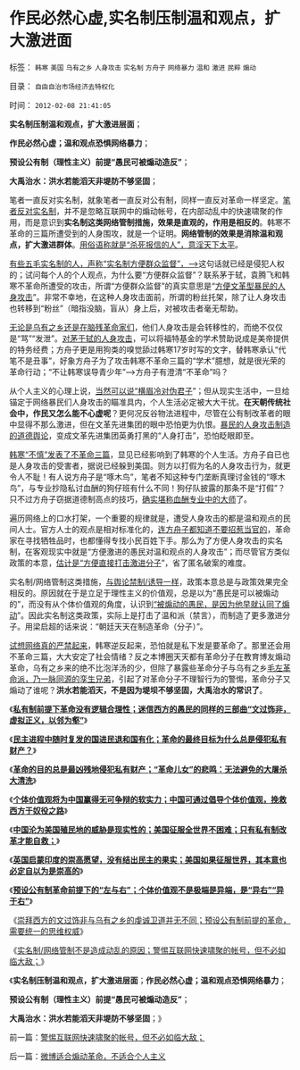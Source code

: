 # 作民必然心虚,实名制压制温和观点，扩大激进面

标签： `韩寒` `美国` `乌有之乡` `人身攻击` `实名制` `方舟子` `网络暴力` `温和` `激进` `民粹` `煽动` 

目录： `自由自治市场经济去特权化`

时间： `2012-02-08 21:41:05`

**实名制压制温和观点，扩大激进层面**；

**作民必然心虚；温和观点恐惧网络暴力**；

**预设公有制（理性主义）前提“愚民可被煽动造反”**；

**大禹治水：洪水若能滔天非堤防不够坚固**；

笔者一直反对实名制，就象笔者一直反对公有制，同样一直反对革命一样坚定。[笔者反对实名制](../../../2011/1/28/等级社会需要“实名制”.md)，并不是忽略互联网中的煽动帐号，在内部动乱中的快速啸聚的作用，而是意识到**实名制这类网络管制措施，效果是直观的，作用是相反的**。韩寒不革命的三篇所遭受到的人身围攻，就是一个证明。**网络管制的效果是消除温和观点，扩大激进群体**。[用俗语称就是“杀死报信的人”，意淫天下太平](../../../2009/5/5/控制舆论，等于引火烧身.md)。

[有些五毛实名制的人，声称“实名制方便群众监督”，——>](../../../2010/12/10/作民心虚！“实名制”魅影危机.md)这句话就已经是侵犯人权的；试问每个人的个人观点，为什么要“方便群众监督”？联系茅于轼，袁腾飞和韩寒不革命所遭受的攻击，所谓“方便群众监督”的真实意思是“[方便文革型暴民的人身攻击](../../../2008/2/24/自曾其毅被暴民攻击谈“看病不难不贵”是事实.md)”。非常不幸地，在这种人身攻击面前，所谓的粉丝托架，除了让人身攻击也转移到“粉丝”（暗指没脑，盲从）身上后，对被攻击者毫无帮助。

[无论是乌有之乡还是在脑残革命家们](../../../2012/2/6/盲目崇拜西方的文过饰非,与乌有之乡的虔诚卫道.md)，他们人身攻击是会转移性的，而绝不仅仅是“骂”“发泄”。[对茅于轼的人身攻击](../../../2011/7/14/欣赏塔利班的中国传统文人.md)，可以将福特基金的学术赞助说成是美帝提供的特务经费；方舟子更是用狗类的嗅觉舔过韩寒17岁时写的文字，替韩寒承认“代笔不是丑事”，好象方舟子为了攻击韩寒不革命三篇的“学术”臆想，就是很光荣的革命行动；“不让韩寒误导青少年”——>方舟子有澄清“不革命”吗？

从个人主义的心理上说，[当然可以说“横眉冷对伪君子](../../../2012/2/1/横眉冷对伪君子，左狗总是闹革命.md)”；但从现实生活中，一旦给锚定于网络暴民们人身攻击的瞄准具内，个人生活必定被大大干扰。**在天朝传统社会中，作民又怎么能不心虚呢**？更何况反谷物法进程中，尽管在公有制改革者的眼中显得不那么激进，但在文革先进集团的眼中恐怕更为仇恨。[暴民的人身攻击制造的道德舆论](../../../2010/7/22/唐骏吹牛是小过，文革攻讦是大错.md)，变成文革先进集团英勇打黑的“人身打击”，恐怕眨眼即至。

[韩寒“不慎”发表了不革命三篇](../../../2012/1/19/建构社会是大忌讳；“反谷物法”不是革命.md)，显见已经影响到了韩寒的个人生活。方舟子自已也是人身攻击的受害者，据说已经躲到美国。则方以打假为名的人身攻击行为，就更令人不耻！有人说方舟子是“啄木鸟”，笔者不知这种专门垄断真理讨金钱的“啄木鸟”，与专业抄隐私讨血酬的狗仔班有什么不同！狗仔队披露的那条不是“打假”？只不过方舟子窃据道德制高点的技巧，[确实堪称血酬专业中的大师](../../../2010/10/12/无欲者刚，能刚者容；方舟子赚点钱吧，不丢人的.md)了。

遍历网络上的口水打架，一个重要的规律就是，遭受人身攻击的都是温和观点的民间人士。官方人士的观点是相对标准化的，[连方舟子都知道不要招惹当官的](../../../2010/10/12/方舟子司法阴谋论没道理，公检法此案无失误.md)，革命家在寻找牺牲品时，也都懂得专找小民百姓下手。那么为了方便人身攻击的实名制，在客观现实中就是“方便激进的愚民对温和观点的人身攻击”；而尽管官方类似政策的本意，[估计是“方便直接打击激进分子](../../../2009/5/11/舆论摒弃管制有利强化中央领导地位.md)”，省了匿名破案的难度。

实名制/网络管制这类措施，[与舆论禁制/诱导一样](../../../2009/6/21/舆论诱导推广科学的发展观.md)，政策本意总是与政策效果完全相反的。原因就在于是立足于理性主义的价值观，总是以为“愚民是可以被煽动的”，而没有从个体价值观的角度，认识到[“被煽动的愚民，是因为他早就认同了煽动](../../../2012/2/2/左得可怕！懂得不革命的只是一小撮；.md)”。因此实名制这类政策，实际上是打击了温和派（禁言），而制造了更多激进分子。用梁启超的话来说：“朝廷天天在制造革命（分子）”。

[试想网络真的严禁起来](../../../2009/5/5/控制舆论，等于引火烧身.md)，韩寒逆反起来，恐怕就是私下发是要革命了。那里还会用不革命三篇，大大安定了社会情绪？反之本博圈天天都有革命分子在教育博友煽动革命，乌有之乡来的绝不比泡洋汤的少，但除了暴露些革命分子与乌有之乡[毛左革命派，乃一脉同源的孪生兄弟](../../../2012/2/6/预设公有制革命前提的“左与右”和个人主义异端.md)，引起了对革命分子不理智行为的警惕，革命分子又煽动了谁呢？**洪水若能滔天，不是因为堤坝不够坚固，大禹治水的常识了**。

《[**私有制前提下革命没有逻辑合理性；迷信西方的愚民的同样的三部曲“文过饰非，虚拟正义，以邻为壑”**](../../../2012/2/3/私有制下没有革命的合理性；崇拜西方的国产愚民.md)》

《[**民主进程中随时复发的国进民退和国有化；革命的最终目标为什么总是侵犯私有财产？**](../../../2012/2/4/革命的最终目标为什么总是侵犯私有财产？.md)》

《[**革命的目的总是最凶残地侵犯私有财产；“革命儿女”的悲鸣：无法避免的大屠杀大清洗**](../../../2012/2/4/“革命儿女”的悲鸣，社会的悲哀，民族的悲剧！.md)》

《[**个体价值观将为中国赢得无可争辩的软实力；中国可通过倡导个体价值观，挽救西方于奴役之路**](../../../2012/2/4/拯救西方！个体价值观将为中国赢得无可争辩的软实力！.md)》

《[**中国沦为美国殖民地的威胁是现实性的；美国征服全世界不困难；只有私有制改革才能自救；**](../../../2012/2/4/中国沦为殖民地的威胁是现实的；公有制将加速祖国沦亡！.md)》

《[**英国启蒙印度的崇高愿望，没有结出民主的果实；美国如果征服世界，其本意也必定自以为是崇高的**](../../../2012/2/6/英国启蒙印度的崇高愿望，没有结出民主的果实.md)》

《[**预设公有制革命前提下的“左与右”；个体价值观不是极端是异端，是“异右”“异于右”**](../../../2012/2/6/预设公有制革命前提的“左与右”和个人主义异端.md)》

《[崇拜西方的文过饰非与乌有之乡的虔诚卫道并无不同；预设公有制前提的革命，需要统一的思维权威](../../../2012/2/6/盲目崇拜西方的文过饰非,与乌有之乡的虔诚卫道.md)》

《[实名制/网络管制不是造成动乱的原因；警惕互联网快速啸聚的帐号，但不必如临大敌；](../../../2012/2/8/警惕互联网快速啸聚的帐号，但不必如临大敌；.md)》

《**实名制压制温和观点，扩大激进层面**；**作民必然心虚；温和观点恐惧网络暴力**；

**预设公有制（理性主义）前提“愚民可被煽动造反”**；

**大禹治水：洪水若能滔天非堤防不够坚固**；》



前一篇：[警惕互联网快速啸聚的帐号，但不必如临大敌；](../../../2012/2/8/警惕互联网快速啸聚的帐号，但不必如临大敌；.md)

后一篇：[微博适合煽动革命，不适合个人主义](../../../2012/2/8/微博适合煽动革命，不适合个人主义.md)